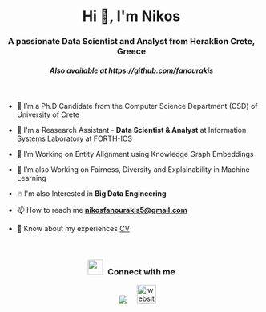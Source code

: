 <h1 align="center">Hi 👋, I'm Nikos</a></h1>
<h3 align="center">A passionate Data Scientist and Analyst from Heraklion Crete, Greece</h3>
<h5 align="center">Also available at https://github.com/fanourakis </h5>
<br>


- 🔭 I’m a Ph.D Candidate from the Computer Science Department (CSD) of University of Crete

- 🔭 I'm a Reasearch Assistant - <b>Data Scientist & Analyst</b> at Information Systems Laboratory at FORTH-ICS

- 🌱 I’m Working on Entity Alignment using Knowledge Graph Embeddings

- 🌱 I’m also Working on Fairness, Diversity and Explainability in Machine Learning
  
- 🔥 I'm also Interested in <b>Big Data Engineering</b>

- 📫 How to reach me **nikosfanourakis5@gmail.com**

- 📄 Know about my experiences <a href="https://drive.google.com/file/d/1sp-QgiMVREqN3UqCtlaRoGA5NDclWkdo/view" target="blank">CV</a>
<br/>
<h3 align="center" > <img src="https://media.giphy.com/media/iY8CRBdQXODJSCERIr/giphy.gif" width="30" height="30" style="margin-right: 10px;">Connect with me</h3>

<p align="center">

 <div align="center"  class="icons-social" style="margin-left: 10px;">
        <a style="margin-left: 15px;"  target="_blank" href="https://www.linkedin.com/in/nikos-fanourakis-314a31141/">
			<img src="https://img.icons8.com/doodle/40/000000/linkedin--v2.png"></a>
      	 <a style="margin-left: 15px;" target="_blank" href="https://sites.google.com/view/nikosfanou">
     <img width="38" height="38" src="https://img.icons8.com/cotton/64/website--v2.png" alt="website--v2"/>
</div>

</p>
